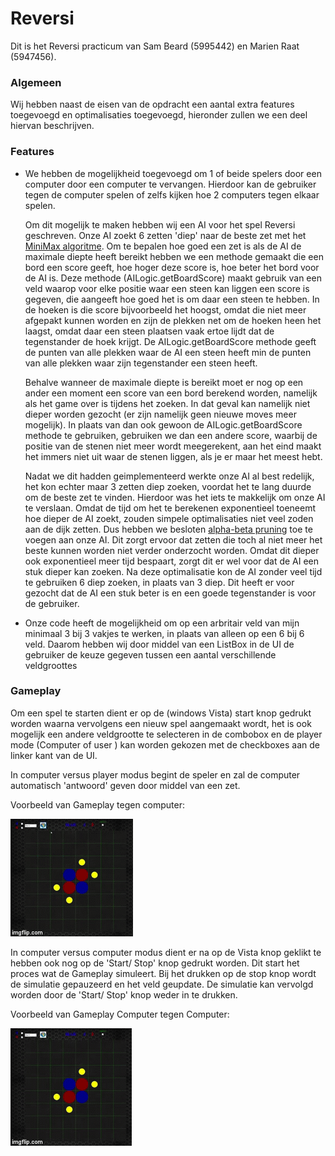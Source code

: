 # Reversi

Dit is het Reversi practicum van Sam Beard (5995442) en Marien Raat (5947456).

### Algemeen

Wij hebben naast de eisen van de opdracht een aantal extra features toegevoegd
en optimalisaties toegevoegd, hieronder zullen we een deel hiervan beschrijven.

### Features
  * We hebben de mogelijkheid toegevoegd om 1 of beide spelers door een computer
    door een computer te vervangen. Hierdoor kan de gebruiker tegen de computer
    spelen of zelfs kijken hoe 2 computers tegen elkaar spelen.

    Om dit mogelijk te maken hebben wij een AI voor het spel Reversi geschreven.
    Onze AI zoekt 6 zetten 'diep' naar de beste zet met het [MiniMax
    algoritme](https://en.wikipedia.org/wiki/Minimax). Om te bepalen hoe goed
    een zet is als de AI de maximale diepte heeft bereikt hebben we een methode
    gemaakt die een bord een score geeft, hoe hoger deze score is, hoe beter het
    bord voor de AI is. Deze methode (AILogic.getBoardScore) maakt gebruik van
    een veld waarop voor elke positie waar een steen kan liggen een score is
    gegeven, die aangeeft hoe goed het is om daar een steen te hebben. In de
    hoeken is die score bijvoorbeeld het hoogst, omdat die niet meer afgepakt
    kunnen worden en zijn de plekken net om de hoeken heen het laagst, omdat
    daar een steen plaatsen vaak ertoe lijdt dat de tegenstander de hoek krijgt.
    De AILogic.getBoardScore methode geeft de punten van alle plekken waar de
    AI een steen heeft min de punten van alle plekken waar zijn tegenstander een
    steen heeft.

    Behalve wanneer de maximale diepte is bereikt moet er nog op een ander een
    moment een score van een bord berekend worden, namelijk als het game over is
    tijdens het zoeken. In dat geval kan namelijk niet dieper worden gezocht (er
    zijn namelijk geen nieuwe moves meer mogelijk). In plaats van dan ook gewoon
    de AILogic.getBoardScore methode te gebruiken, gebruiken we dan een andere
    score, waarbij de positie van de stenen niet meer wordt meegerekent, aan het
    eind maakt het immers niet uit waar de stenen liggen, als je er maar het
    meest hebt.

    Nadat we dit hadden geimplementeerd werkte onze AI al best redelijk, het kon
    echter maar 3 zetten diep zoeken, voordat het te lang duurde om de beste zet
    te vinden. Hierdoor was het iets te makkelijk om onze AI te verslaan. Omdat
    de tijd om het te berekenen exponentieel toeneemt hoe dieper de AI zoekt,
    zouden simpele optimalisaties niet veel zoden aan de dijk zetten. Dus hebben
    we besloten [alpha-beta
    pruning](https://en.wikipedia.org/wiki/Alpha%E2%80%93beta_pruning) toe te
    voegen aan onze AI. Dit zorgt ervoor dat zetten die toch al niet meer het
    beste kunnen worden niet verder onderzocht worden. Omdat dit dieper ook
    exponentieel meer tijd bespaart, zorgt dit er wel voor dat de AI een stuk
    dieper kan zoeken. Na deze optimalisatie kon de AI zonder veel tijd te
    gebruiken 6 diep zoeken, in plaats van 3 diep. Dit heeft er voor gezocht
    dat de AI een stuk beter is en een goede tegenstander is voor de gebruiker.

  * Onze code heeft de mogelijkheid om op een arbritair veld van mijn minimaal
    3 bij 3 vakjes te werken, in plaats van alleen op een 6 bij 6 veld. Daarom
    hebben wij door middel van een ListBox in de UI de gebruiker de keuze
    gegeven tussen een aantal verschillende veldgroottes


### Gameplay

Om een spel te starten dient er op de (windows Vista) start knop gedrukt worden
waarna vervolgens een nieuw spel aangemaakt wordt, het is ook mogelijk een
andere veldgrootte te selecteren in de combobox en de player mode (Computer of
user ) kan worden gekozen met de checkboxes aan de linker kant van de UI.

In computer versus player modus begint de speler en zal de computer automatisch
'antwoord' geven door middel van een zet.

Voorbeeld van Gameplay tegen computer:

![alt tag](https://raw.githubusercontent.com/SamFreshFriend/Reversi/master/CompVPlayer.gif)

In computer versus computer modus dient er na op de Vista knop geklikt te hebben
ook nog op de 'Start/ Stop' knop gedrukt worden. Dit start het proces wat de
Gameplay simuleert. Bij het drukken op de stop knop wordt de simulatie
gepauzeerd en het veld geupdate. De simulatie kan vervolgd worden door de 'Start/
Stop' knop weder in te drukken.

Voorbeeld van Gameplay Computer tegen Computer:

![alt tag](https://raw.githubusercontent.com/SamFreshFriend/Reversi/master/CompVComp.gif)

